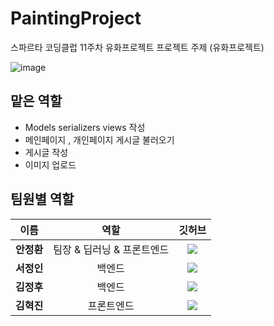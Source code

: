 # PaintingProject
스파르타 코딩클럽 11주차 유화프로젝트
프로젝트 주제 (유화프로젝트)

![image](https://user-images.githubusercontent.com/102134953/186582935-5d3d10f6-0281-4b60-906d-08aa7f9dd552.png)


## 맡은 역할
* Models serializers views 작성
* 메인페이지 , 개인페이지 게시글 불러오기
* 게시글 작성
* 이미지 업로드

## 팀원별 역할
| 이름 | 역할 | 깃허브 |
|:----------:|:----------:|:----------:|
| **안정환** | 팀장 & 딥러닝 & 프론트엔드 |<a href="https://github.com/ajh1531"><img src="https://img.shields.io/badge/GitHub-181717?style=for-the-badge&logo=GitHub&logoColor=white"><a>|
| **서정인** | 백엔드 |<a href="https://github.com/Jeong1n"><img src="https://img.shields.io/badge/GitHub-181717?style=for-the-badge&logo=GitHub&logoColor=white"><a>|
| **김정후** | 백엔드 |<a href="https://github.com/fattysphinxx"><img src="https://img.shields.io/badge/GitHub-181717?style=for-the-badge&logo=GitHub&logoColor=white"><a>|
| **김혁진** | 프론트엔드 |<a href="https://github.com/5aim"><img src="https://img.shields.io/badge/GitHub-181717?style=for-the-badge&logo=GitHub&logoColor=white"><a>|
